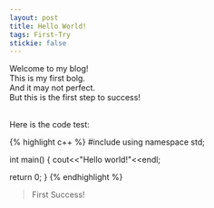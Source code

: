 ```yaml
---
layout: post
title: Hello World!
tags: First-Try
stickie: false
---
```


Welcome to my blog!<br>This is my first bolg. <br>And it may not perfect.<br>But this is the first step to success!<br>

<br>Here is the code test:

{% highlight c++ %} 
#include <iostream>
using namespace std;

int main()
{
  cout<<"Hello world!"<<endl;
  
  return 0;
 }
{% endhighlight %}

> First Success!
